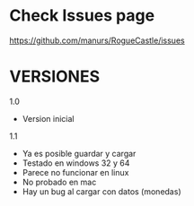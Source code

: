 # Check Issues page

https://github.com/manurs/RogueCastle/issues
	 
# VERSIONES
		 
1.0 
- Version inicial
			
1.1 
- Ya es posible guardar y cargar
- Testado en windows 32 y 64
- Parece no funcionar en linux
- No probado en mac
- Hay un bug al cargar con datos (monedas)
	